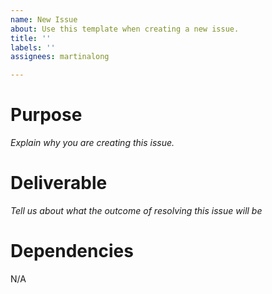 ```yaml
---
name: New Issue
about: Use this template when creating a new issue.
title: ''
labels: ''
assignees: martinalong

---
```


# Purpose

*Explain why you are creating this issue.*

# Deliverable

*Tell us about what the outcome of resolving this issue will be*

# Dependencies

N/A
